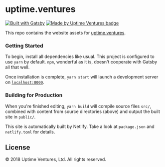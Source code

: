 # uptime.ventures

[![Built with Gatsby](https://img.shields.io/badge/powered_by-Gatsby-6a4e9a.svg)](https://www.gatsbyjs.org)
[![Made by Uptime Ventures
badge](https://img.shields.io/badge/made_by-Uptime_Ventures-fcb040.svg)](https://www.uptime.ventures)

This repo contains the website assets for
[uptime.ventures](https://www.uptime.ventures).

### Getting Started

To begin, install all dependencies like usual. This project is configured to use `yarn` by default. `npm`, wonderful as it is, doesn't cooperate with Gatsby all that well.

Once installation is complete, `yarn start` will launch a development server on [`localhost:8000`](http://localhost:8000).

### Building for Production

When you're finished editing, `yarn build` will compile source files `src/`, combined with content from source directories (above) and output the built site in `public/`.

This site is automatically built by Netlify. Take a look at `package.json` and `netlify.toml` for details.

## License

&copy; 2018 Uptime Ventures, Ltd. All rights reserved.
